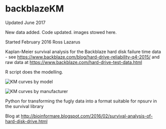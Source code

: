 # backblazeKM

Updated June 2017

New data added. Code updated. images stowed here.



Started February 2016
Ross Lazarus

Kaplan-Meier survival analysis for the Backblaze hard disk failure time data - see 
https://www.backblaze.com/blog/hard-drive-reliability-q4-2015/ and raw data at 
https://www.backblaze.com/hard-drive-test-data.html

R script does the modelling.


![KM curves by model][km1]


![KM curves by manufacturer][km2]


Python for transforming the fugly data into a format suitable for npsurv in the survival library

Blog at http://bioinformare.blogspot.com/2016/02/survival-analysis-of-hard-disk-drive.html


[km2]: km_manufacturer_feb2015_rl.png   "KM curves by manufacturer"
[km1]: km_model_feb2015_rl.png   "KM curves by model"
